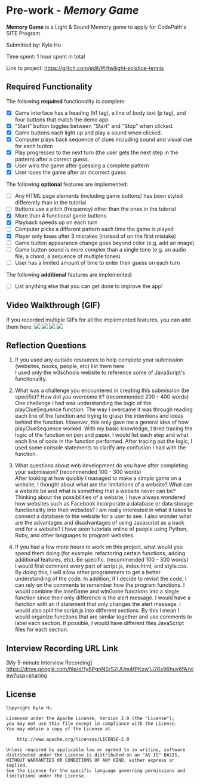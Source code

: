 # Pre-work - *Memory Game*

**Memory Game** is a Light & Sound Memory game to apply for CodePath's SITE Program. 

Submitted by: Kyle Hu

Time spent: 1 hour spent in total

Link to project: https://glitch.com/edit/#!/twilight-solstice-tennis

## Required Functionality

The following **required** functionality is complete:

* [x] Game interface has a heading (h1 tag), a line of body text (p tag), and four buttons that match the demo app
* [x] "Start" button toggles between "Start" and "Stop" when clicked. 
* [x] Game buttons each light up and play a sound when clicked. 
* [x] Computer plays back sequence of clues including sound and visual cue for each button
* [x] Play progresses to the next turn (the user gets the next step in the pattern) after a correct guess. 
* [x] User wins the game after guessing a complete pattern
* [x] User loses the game after an incorrect guess

The following **optional** features are implemented:

* [ ] Any HTML page elements (including game buttons) has been styled differently than in the tutorial
* [ ] Buttons use a pitch (frequency) other than the ones in the tutorial
* [x] More than 4 functional game buttons
* [x] Playback speeds up on each turn
* [ ] Computer picks a different pattern each time the game is played
* [x] Player only loses after 3 mistakes (instead of on the first mistake)
* [ ] Game button appearance change goes beyond color (e.g. add an image)
* [ ] Game button sound is more complex than a single tone (e.g. an audio file, a chord, a sequence of multiple tones)
* [ ] User has a limited amount of time to enter their guess on each turn

The following **additional** features are implemented:

- [ ] List anything else that you can get done to improve the app!

## Video Walkthrough (GIF)

If you recorded multiple GIFs for all the implemented features, you can add them here:
<img src = 'http://g.recordit.co/3ntJnrXQpQ.gif'>
<img src = 'http://g.recordit.co/86QiiVvyDf.gif'>
<img src = 'http://g.recordit.co/sXIbYh47cT.gif'>
<img src = 'http://g.recordit.co/q3obi8Akbz.gif'>

## Reflection Questions
1. If you used any outside resources to help complete your submission (websites, books, people, etc) list them here. <br />
I used only the w3schools website to reference some of JavaScript's functionality.

2. What was a challenge you encountered in creating this submission (be specific)? How did you overcome it? (recommended 200 - 400 words)<br />
One challenge I had was understanding the logic of the playClueSequence function. The way I overcame it was through reading each line of the function and trying to grasp the intentions and ideas behind the function. However, this only gave me a general idea of how playClueSequence worked. With my basic knowledge, I tried tracing the logic of the function on pen and paper. I would list each step and what each line of code in the function performed. After tracing out the logic, I used some console statements to clarify any confusion I had with the function.

3. What questions about web development do you have after completing your submission? (recommended 100 - 300 words)<br />
After looking at how quickly I managed to make a simple game on a website, I thought about what are the limitations of a website? What can a website be and what is something that a website never can be? Thinking about the possibilities of a website, I have always wondered how websites such as Facebook incorporate a database or data storage functionality into their websites? I am really interested in what it takes to connect a database to the website for a user to see. I also wonder what are the advantages and disadvantages of using Javascript as a back end for a website? I have seen tutorials online of people using Python, Ruby, and other languages to program websites.


4. If you had a few more hours to work on this project, what would you spend them doing (for example: refactoring certain functions, adding additional features, etc). Be specific. (recommended 100 - 300 words)<br />
I would first comment every part of script.js, index.html, and style.css. By doing this, I will allow other programmers to get a better understanding of the code. In addition, if I decide to revisit the code, I can rely on the comments to remember how the program functions. I would combine the loseGame and winGame functions into a single function since their only difference is the alert message. I would have a function with an if statement that only changes the alert message. I would also split the script.js into different sections. By this I mean I would organize functions that are similar together and use comments to label each section. If possible, I would have different files JavaScript files for each section.



## Interview Recording URL Link

[My 5-minute Interview Recording] https://drive.google.com/file/d/1y8PgnNSrS2UUm4fPKxw1J26x96huv6fA/view?usp=sharing


## License

    Copyright Kyle Hu

    Licensed under the Apache License, Version 2.0 (the "License");
    you may not use this file except in compliance with the License.
    You may obtain a copy of the License at

        http://www.apache.org/licenses/LICENSE-2.0

    Unless required by applicable law or agreed to in writing, software
    distributed under the License is distributed on an "AS IS" BASIS,
    WITHOUT WARRANTIES OR CONDITIONS OF ANY KIND, either express or implied.
    See the License for the specific language governing permissions and
    limitations under the License.
